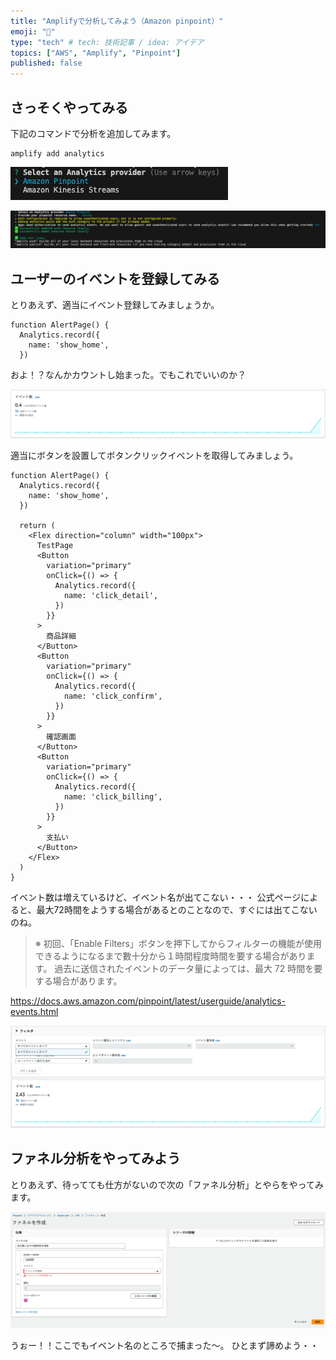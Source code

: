 ```yaml
---
title: "Amplifyで分析してみよう（Amazon pinpoint）"
emoji: "🐥"
type: "tech" # tech: 技術記事 / idea: アイデア
topics: ["AWS", "Amplify", "Pinpoint"]
published: false
---
```


## さっそくやってみる

下記のコマンドで分析を追加してみます。

```
amplify add analytics
```

![](/images/aws-amplify-analytics-01/2023-06-06-12-54-43.png)

![](/images/aws-amplify-analytics-01/2023-06-06-12-56-22.png)

## ユーザーのイベントを登録してみる

とりあえず、適当にイベント登録してみましょうか。

```
function AlertPage() {
  Analytics.record({
    name: 'show_home',
  })
```

およ！？なんかカウントし始まった。でもこれでいいのか？

![](/images/aws-amplify-analytics-01/2023-06-06-13-13-20.png)

適当にボタンを設置してボタンクリックイベントを取得してみましょう。

```
function AlertPage() {
  Analytics.record({
    name: 'show_home',
  })

  return (
    <Flex direction="column" width="100px">
      TestPage
      <Button
        variation="primary"
        onClick={() => {
          Analytics.record({
            name: 'click_detail',
          })
        }}
      >
        商品詳細
      </Button>
      <Button
        variation="primary"
        onClick={() => {
          Analytics.record({
            name: 'click_confirm',
          })
        }}
      >
        確認画面
      </Button>
      <Button
        variation="primary"
        onClick={() => {
          Analytics.record({
            name: 'click_billing',
          })
        }}
      >
        支払い
      </Button>
    </Flex>
  )
}
```

イベント数は増えているけど、イベント名が出てこない・・・
公式ページによると、最大72時間をようする場合があるとのことなので、すぐには出てこないのね。

> ※ 初回、「Enable Filters」ボタンを押下してからフィルターの機能が使用できるようになるまで數十分から１時間程度時間を要する場合があります。
> 過去に送信されたイベントのデータ量によっては、最大 72 時間を要する場合があります。

https://docs.aws.amazon.com/pinpoint/latest/userguide/analytics-events.html

![](/images/aws-amplify-analytics-01/2023-06-06-13-22-31.png)


## ファネル分析をやってみよう

とりあえず、待ってても仕方がないので次の「ファネル分析」とやらをやってみます。

![](/images/aws-amplify-analytics-01/2023-06-06-13-34-46.png)

うぉー！！ここでもイベント名のところで捕まった〜。
ひとまず諦めよう・・